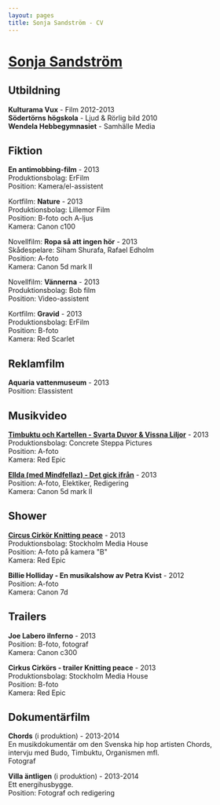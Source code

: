 ```yaml
---
layout: pages
title: Sonja Sandström - CV
---
```


# [Sonja Sandström](../)

## Utbildning
 
__Kulturama Vux__ - Film 2012-2013  
__Södertörns högskola__ - Ljud & Rörlig bild  2010  
__Wendela Hebbegymnasiet__ - Samhälle Media

## Fiktion
 
__En antimobbing-film__ - 2013  
Produktionsbolag: ErFilm  
Position: Kamera/el-assistent  
 
Kortfilm: __Nature__ - 2013  
Produktionsbolag: Lillemor Film  
Position: B-foto och A-ljus  
Kamera: Canon c100  
 
Novellfilm: __Ropa så att ingen hör__ - 2013  
Skådespelare: Siham Shurafa, Rafael Edholm  
Position: A-foto  
Kamera: Canon 5d mark II  
 
Novellfilm: __Vännerna__ - 2013  
Produktionsbolag: Bob film  
Position: Video-assistent  
 
Kortfilm: __Gravid__ - 2013  
Produktionsbolag: ErFilm  
Position: B-foto  
Kamera: Red Scarlet  
 
## Reklamfilm
 
__Aquaria vattenmuseum__ - 2013  
Position: Elassistent

## Musikvideo

[__Timbuktu och Kartellen - Svarta Duvor & Vissna Liljor__](http://vimeo.com/82803389) - 2013  
Produktionsbolag: Concrete Steppa Pictures  
Position: A-foto  
Kamera: Red Epic  

[__Ellda (med Mindfellaz) - Det gick ifrån__](http://vimeo.com/74381844) - 2013  
Position: A-foto, Elektiker, Redigering  
Kamera: Canon 5d mark II  
 
## Shower
 
[__Circus Cirkör Knitting peace__](http://vimeo.com/66622448) - 2013  
Produktionsbolag: Stockholm Media House  
Position: A-foto på kamera "B"  
Kamera: Red Epic  
 
__Billie Holliday - En musikalshow av Petra Kvist__ - 2012  
Position: A-foto  
Kamera: Canon 7d  
 
## Trailers
 
__Joe Labero iInferno__ - 2013  
Position: B-foto, fotograf  
Kamera: Canon c300  
 
__Cirkus Cirkörs - trailer Knitting peace__ - 2013  
Produktionsbolag: Stockholm Media House  
Position: B-foto  
Kamera: Red Epic  
 
## Dokumentärfilm
 
__Chords__ (i produktion) - 2013-2014  
En musikdokumentär om den Svenska hip hop artisten Chords,  
intervju med Budo, Timbuktu, Organismen mfl.  
Fotograf  
 
__Villa äntligen__ (i produktion) - 2013-2014  
Ett energihusbygge.  
Position: Fotograf och redigering  
